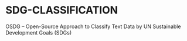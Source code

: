 # SDG-CLASSIFICATION
OSDG – Open-Source Approach to Classify Text Data by UN Sustainable Development Goals (SDGs)
